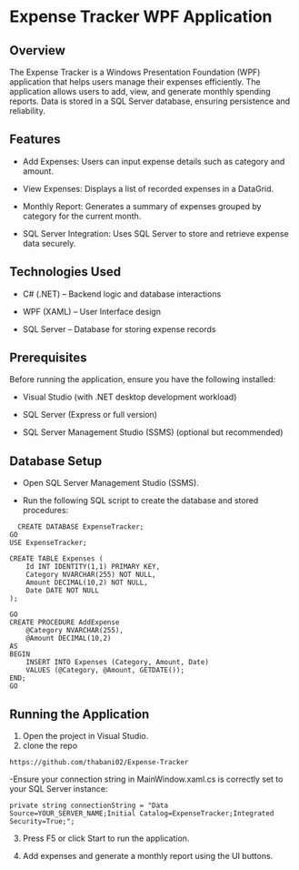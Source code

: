 # Expense Tracker WPF Application

## Overview

The Expense Tracker is a Windows Presentation Foundation (WPF) application that helps users manage their expenses efficiently. The application allows users to add, view, and generate monthly spending reports. Data is stored in a SQL Server database, ensuring persistence and reliability.

## Features

- Add Expenses: Users can input expense details such as category and amount.

- View Expenses: Displays a list of recorded expenses in a DataGrid.

- Monthly Report: Generates a summary of expenses grouped by category for the current month.

- SQL Server Integration: Uses SQL Server to store and retrieve expense data securely.

## Technologies Used

- C# (.NET) – Backend logic and database interactions

- WPF (XAML) – User Interface design

- SQL Server – Database for storing expense records

## Prerequisites

Before running the application, ensure you have the following installed:

- Visual Studio (with .NET desktop development workload)

- SQL Server (Express or full version)

- SQL Server Management Studio (SSMS) (optional but recommended)

## Database Setup

- Open SQL Server Management Studio (SSMS).

- Run the following SQL script to create the database and stored procedures:
```
  CREATE DATABASE ExpenseTracker;
GO
USE ExpenseTracker;

CREATE TABLE Expenses (
    Id INT IDENTITY(1,1) PRIMARY KEY,
    Category NVARCHAR(255) NOT NULL,
    Amount DECIMAL(10,2) NOT NULL,
    Date DATE NOT NULL
);

GO
CREATE PROCEDURE AddExpense
    @Category NVARCHAR(255),
    @Amount DECIMAL(10,2)
AS
BEGIN
    INSERT INTO Expenses (Category, Amount, Date)
    VALUES (@Category, @Amount, GETDATE());
END;
GO
```
## Running the Application

1. Open the project in Visual Studio.
2. clone the repo
  ```
  https://github.com/thabani02/Expense-Tracker
  ```
-Ensure your connection string in MainWindow.xaml.cs is correctly set to your SQL Server instance:
```
private string connectionString = "Data Source=YOUR_SERVER_NAME;Initial Catalog=ExpenseTracker;Integrated Security=True;";
```
3. Press F5 or click Start to run the application.

4. Add expenses and generate a monthly report using the UI buttons.
